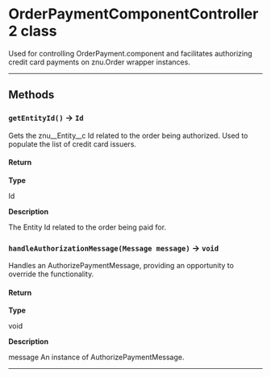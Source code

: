 # OrderPaymentComponentController2 class

Used for controlling OrderPayment.component and facilitates authorizing credit card payments on znu.Order wrapper instances.

---
## Methods
### `getEntityId()` → `Id`

Gets the znu__Entity__c Id related to the order being authorized. Used to populate the list of credit card issuers.

#### Return

**Type**

Id

**Description**

The Entity Id related to the order being paid for.

### `handleAuthorizationMessage(Message message)` → `void`

Handles an AuthorizePaymentMessage, providing an opportunity to override the functionality.

#### Return

**Type**

void

**Description**

message An instance of AuthorizePaymentMessage.

---
